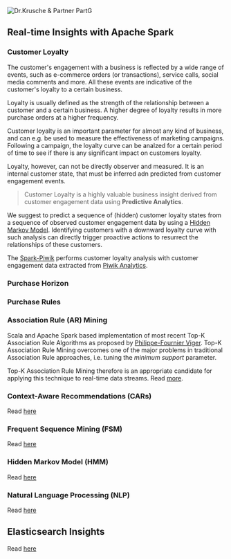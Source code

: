 ![Dr.Krusche & Partner PartG](https://raw.github.com/skrusche63/spark-elastic/master/images/dr-kruscheundpartner.png)

## Real-time Insights with Apache Spark

### Customer Loyalty 

The customer's engagement with a business is reflected by a wide range of events, such as e-commerce orders (or transactions), service calls, social media comments and more. All these events are indicative of the customer's loyalty to a certain business.

Loyalty is usually defined as the strength of the relationship between a customer and a certain business. A higher degree of loyalty results in more purchase orders at a higher frequency.

Customer loyalty is an important parameter for almost any kind of business, and can e.g. be used to measure the effectiveness of marketing campaigns. Following a campaign, the loyalty curve can be analzed for a certain period of time to see if there is any significant impact on customers loyalty.

Loyalty, however, can not be directly observer and measured. It is an internal customer state, that must be inferred adn predicted from customer engagement events.

> Customer Loyalty is a highly valuable business insight derived from customer engagement data using **Predictive Analytics**.

We suggest to predict a sequence of (hidden) customer loyalty states from a sequence of observed customer engagement data by using a [Hidden Markov Model](http://en.wikipedia.org/wiki/Hidden_Markov_model). Identifying customers with a downward loyalty curve with such analysis can directly trigger proactive actions to resurrect the relationships of these customers.

The [Spark-Piwik](https://github.com/skrusche63/spark-piwik) performs customer loyalty analysis with customer engagement data extracted from [Piwik Analytics](http://piwik.org).


### Purchase Horizon


### Purchase Rules


### Association Rule (AR) Mining

Scala and Apache Spark based implementation of most recent Top-K Association Rule Algorithms as proposed by [Philippe-Fournier Viger](http://www.philippe-fournier-viger.com/). Top-K Association Rule Mining overcomes one of the major problems in traditional Association Rule approaches, i.e. tuning the *minimum support* parameter.

Top-K Association Rule Mining therefore is an appropriate candidate for applying this technique to real-time data streams. Read [more](http://skrusche63.github.io/spark-arules).

### Context-Aware Recommendations (CARs)

Read [here](http://skrusche63.github.io/spark-fm)

### Frequent Sequence Mining (FSM)

Read [here](http://skrusche63.github.io/spark-fsm)

### Hidden Markov Model (HMM)

Read [here](http://skrusche63.github.io/scala-hmm)

### Natural Language Processing (NLP)

Read [here](http://skrusche63.github.io/akka-nlp)

## Elasticsearch Insights

Read [here](http://skrusche63.github.io/spark-elastic)

